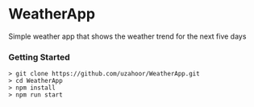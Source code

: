 # WeatherApp

Simple weather app that shows the weather trend for the next five days

### Getting Started

```
> git clone https://github.com/uzahoor/WeatherApp.git
> cd WeatherApp
> npm install
> npm run start
```
